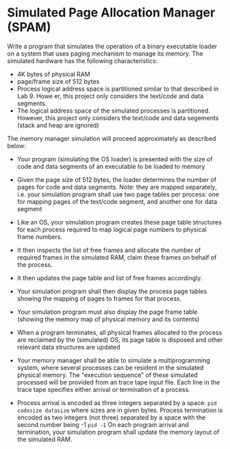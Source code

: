 # Simulated Page Allocation Manager (SPAM)


Write a program that simulates the operation of a binary executable loader on a system that uses paging mechanism to manage its memory. The simulated hardware has the following characteristics:
* 4K bytes of physical RAM
* page/frame size of 512 bytes
* Process logical address space is partitioned similar to that described in Lab 9. Howe er, this project only considers the text/code and data segments.
* The logical address space of the simulated processes is partitioned. However, this project only considers the text/code and data segements (stack and heap are ignored)

The memory manager simulation will proceed approximately as described below:
* Your program (simulating the OS loader) is presented with the size of code and data segments of an executable to be loaded to memory
* Given the page size of 512 bytes, the loader determines the number of pages for code and data segments. Note: they are mapped separately, i.e. your simulation program shall use two page tables per process: one for mapping pages of the text/code segment, and another one for data segment
* Like an OS, your simulation program creates these page table structures for each process required to map logical page numbers to physical frame numbers.
* It then inspects the list of free frames and allocate the number of required frames in the simulated RAM, claim these frames on behalf of the process.
* It then updates the page table and list of free frames accordingly.

* Your simulation program shall then display the process page tables showing the mapping of pages to frames for that process.
* Your simulation program must also display the page frame table (showing the memory map of physical memory and its contents)
* When a program terminates, all physical frames allocated to the process are reclaimed by the (simulated) OS, its page table is disposed and other relevant data structures are updated
* Your memory manager shall be able to simulate a multiprogramming system, where several processes can be resident in the simulated physical memory. The "execution sequence" of these simulated processed will be provided from an trace tape input file. Each line in the trace tape specifies either arrival or termination of a process.
* Process arrival is encoded as three integers separated by a space:
`pid codesize datasize`
where sizes are in given bytes.
Process termination is encoded as two integers (not three) separated by a space with the second number being -1
`pid -1`
On each program arrival and termination, your simulation program shall update the memory layout of the simulated RAM.
